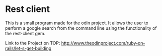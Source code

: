# Rest client

This is a small program made for the odin project. It allows the user to perform a google search from the command line using the functionality of the rest-client gem.

Link to the Project on TOP:  http://www.theodinproject.com/ruby-on-rails/let-s-get-building